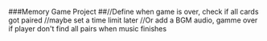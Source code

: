 ###Memory Game Project
##//Define when game is over, check if all cards got paired
//maybe set a time limit later
//Or add a BGM audio, gamme over if player don't find all pairs when music finishes